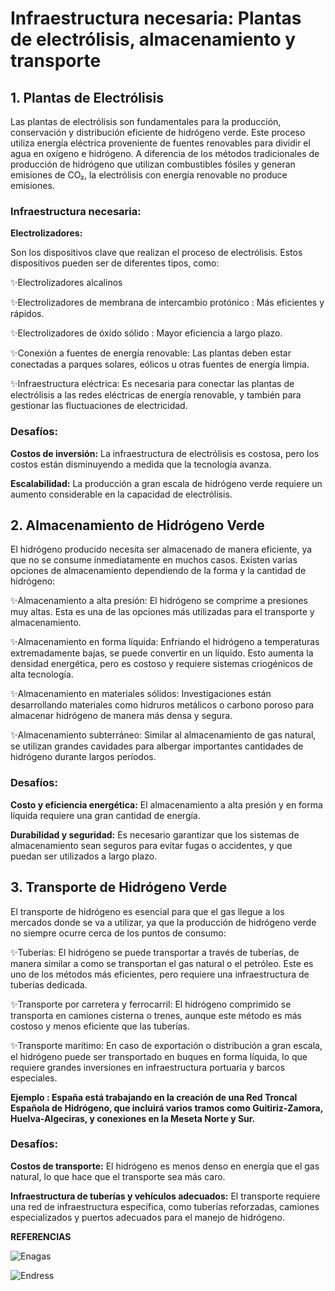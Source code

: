 # Infraestructura necesaria: Plantas de electrólisis, almacenamiento y transporte


## 1. Plantas de Electrólisis


Las plantas de electrólisis son fundamentales para la producción, conservación y distribución eficiente de hidrógeno verde. 
Este proceso utiliza energía eléctrica proveniente de fuentes renovables para dividir el agua en oxígeno e hidrógeno. 
A diferencia de los métodos tradicionales de producción de hidrógeno que utilizan combustibles fósiles y generan emisiones de CO₂, la electrólisis con energía renovable no produce emisiones.


### Infraestructura necesaria:


**Electrolizadores:** 


Son los dispositivos clave que realizan el proceso de electrólisis. Estos dispositivos pueden ser de diferentes tipos, como:


✨Electrolizadores alcalinos

      
✨Electrolizadores de membrana de intercambio protónico : Más eficientes y rápidos.
       

✨Electrolizadores de óxido sólido : Mayor eficiencia a largo plazo.


✨Conexión a fuentes de energía renovable: Las plantas deben estar conectadas a parques solares, eólicos u otras fuentes de energía limpia.


✨Infraestructura eléctrica: Es necesaria para conectar las plantas de electrólisis a las redes eléctricas de energía renovable, y también para gestionar las fluctuaciones de electricidad.


### Desafíos:


**Costos de inversión:** La infraestructura de electrólisis es costosa, pero los costos están disminuyendo a medida que la tecnología avanza.


**Escalabilidad:** La producción a gran escala de hidrógeno verde requiere un aumento considerable en la capacidad de electrólisis.


## 2. Almacenamiento de Hidrógeno Verde


El hidrógeno producido necesita ser almacenado de manera eficiente, ya que no se consume inmediatamente en muchos casos. 
Existen varias opciones de almacenamiento dependiendo de la forma y la cantidad de hidrógeno:

  
✨Almacenamiento a alta presión: El hidrógeno se comprime a presiones muy altas. Esta es una de las opciones más utilizadas para el transporte y almacenamiento.


✨Almacenamiento en forma líquida: Enfriando el hidrógeno a temperaturas extremadamente bajas, se puede convertir en un líquido. Esto aumenta la densidad energética, pero es costoso y requiere sistemas criogénicos de alta tecnología.


✨Almacenamiento en materiales sólidos: Investigaciones están desarrollando materiales como hidruros metálicos o carbono poroso para almacenar hidrógeno de manera más densa y segura.


✨Almacenamiento subterráneo: Similar al almacenamiento de gas natural, se utilizan grandes cavidades para albergar importantes cantidades de hidrógeno durante largos períodos.


### Desafíos:


**Costo y eficiencia energética:** El almacenamiento a alta presión y en forma líquida requiere una gran cantidad de energía.
    

**Durabilidad y seguridad:** Es necesario garantizar que los sistemas de almacenamiento sean seguros para evitar fugas o accidentes, y que puedan ser utilizados a largo plazo.


## 3. Transporte de Hidrógeno Verde


El transporte de hidrógeno es esencial para que el gas llegue a los mercados donde se va a utilizar,
ya que la producción de hidrógeno verde no siempre ocurre cerca de los puntos de consumo:


✨Tuberías: El hidrógeno se puede transportar a través de tuberías, de manera similar a como se transportan el gas natural o el petróleo. Este es uno de los métodos más eficientes, pero requiere una infraestructura de tuberías dedicada.


✨Transporte por carretera y ferrocarril: El hidrógeno comprimido se transporta en camiones cisterna o trenes, aunque este método es más costoso y menos eficiente que las tuberías.


✨Transporte marítimo: En caso de exportación o distribución a gran escala, el hidrógeno puede ser transportado en buques en forma líquida, lo que requiere grandes inversiones en infraestructura portuaria y barcos especiales.


 **Ejemplo : España está trabajando en la creación de una Red Troncal Española de Hidrógeno, que incluirá varios tramos como Guitiriz-Zamora, Huelva-Algeciras, y conexiones en la Meseta Norte y Sur.**


### Desafíos:


**Costos de transporte:** El hidrógeno es menos denso en energía que el gas natural, lo que hace que el transporte sea más caro.


**Infraestructura de tuberías y vehículos adecuados:** El transporte requiere una red de infraestructura específica, como tuberías reforzadas, camiones especializados y puertos adecuados para el manejo de hidrógeno.




**REFERENCIAS**


![Enagas](https://www.enagas.es/es/transicion-energetica/red-hidrogeno/)

![Endress](https://www.es.endress.com/es/sostenibilidad-soluciones/produccion-de-hidrogeno/ampliaci%C3%B3n-de-infraestructura-hidr%C3%B3geno-verde)


    
